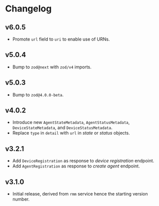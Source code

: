 # Changelog
## v6.0.5
- Promote `url` field to `uri` to enable use of URNs.

## v5.0.4
- Bump to `zod@next` with `zod/v4` imports.

## v5.0.3
- Bump to `zod@4.0.0-beta`.

## v4.0.2
- Introduce new `AgentStateMetadata`, `AgentStatusMetadata`, `DeviceStateMetadata`, and `DeviceStatusMetadata`.
- Replace `type` in `detail` with `url` in _state_ or _status_ objects.

## v3.2.1
- Add `DeviceRegistration` as response to _device registration_ endpoint.
- Add `AgentRegistration` as response to _create agent_ endpoint.

## v3.1.0
- Initial release, derived from `rmm` service hence the starting version number.
